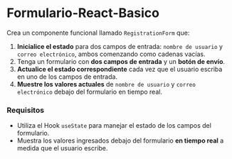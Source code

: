 # Formulario-React-Basico

Crea un componente funcional llamado `RegistrationForm` que:

1. **Inicialice el estado** para dos campos de entrada: `nombre de usuario` y `correo electrónico`, ambos comenzando como cadenas vacías.
2. Tenga un formulario con **dos campos de entrada** y un **botón de envío**.
3. **Actualice el estado correspondiente** cada vez que el usuario escriba en uno de los campos de entrada.
4. **Muestre los valores actuales** de `nombre de usuario` y `correo electrónico` debajo del formulario en tiempo real.

### Requisitos

- Utiliza el Hook `useState` para manejar el estado de los campos del formulario.
- Muestra los valores ingresados debajo del formulario **en tiempo real** a medida que el usuario escribe.


